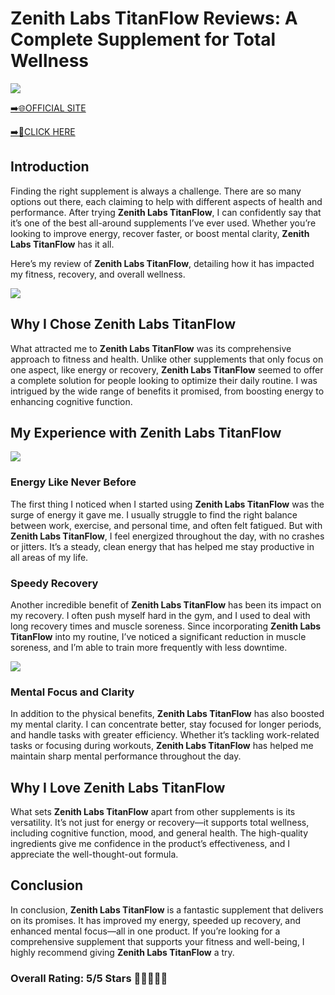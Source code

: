 # **Zenith Labs TitanFlow Reviews**: A Complete Supplement for Total Wellness

[![](https://static.vecteezy.com/system/resources/thumbnails/019/896/014/small/buy-now-gradient-button-with-cart-symbol-buy-now-illustration-png.png)](https://edetoop.top/lander/sugarpreland-1/zenithlabstitanflow.html) 

[➡️🌐OFFICIAL SITE](https://edetoop.top/lander/sugarpreland-1/zenithlabstitanflow.html) 

[➡️🔗CLICK HERE](https://edetoop.top/lander/sugarpreland-1/zenithlabstitanflow.html) 


## Introduction

Finding the right supplement is always a challenge. There are so many options out there, each claiming to help with different aspects of health and performance. After trying **Zenith Labs TitanFlow**, I can confidently say that it’s one of the best all-around supplements I’ve ever used. Whether you’re looking to improve energy, recover faster, or boost mental clarity, **Zenith Labs TitanFlow** has it all.

Here’s my review of **Zenith Labs TitanFlow**, detailing how it has impacted my fitness, recovery, and overall wellness.

[![](https://wallpapers.com/images/hd/red-order-now-button-udg4jcj4arvn8b0n-2.png)](https://edetoop.top/lander/sugarpreland-1/zenithlabstitanflow.html)  

## Why I Chose **Zenith Labs TitanFlow**

What attracted me to **Zenith Labs TitanFlow** was its comprehensive approach to fitness and health. Unlike other supplements that only focus on one aspect, like energy or recovery, **Zenith Labs TitanFlow** seemed to offer a complete solution for people looking to optimize their daily routine. I was intrigued by the wide range of benefits it promised, from boosting energy to enhancing cognitive function.

## My Experience with **Zenith Labs TitanFlow**

[![](https://static.vecteezy.com/system/resources/thumbnails/019/896/014/small/buy-now-gradient-button-with-cart-symbol-buy-now-illustration-png.png)](https://edetoop.top/lander/sugarpreland-1/zenithlabstitanflow.html)

### Energy Like Never Before

The first thing I noticed when I started using **Zenith Labs TitanFlow** was the surge of energy it gave me. I usually struggle to find the right balance between work, exercise, and personal time, and often felt fatigued. But with **Zenith Labs TitanFlow**, I feel energized throughout the day, with no crashes or jitters. It’s a steady, clean energy that has helped me stay productive in all areas of my life.

### Speedy Recovery

Another incredible benefit of **Zenith Labs TitanFlow** has been its impact on my recovery. I often push myself hard in the gym, and I used to deal with long recovery times and muscle soreness. Since incorporating **Zenith Labs TitanFlow** into my routine, I’ve noticed a significant reduction in muscle soreness, and I’m able to train more frequently with less downtime.

[![](https://wallpapers.com/images/hd/red-order-now-button-udg4jcj4arvn8b0n-2.png)](https://edetoop.top/lander/sugarpreland-1/zenithlabstitanflow.html)  

### Mental Focus and Clarity

In addition to the physical benefits, **Zenith Labs TitanFlow** has also boosted my mental clarity. I can concentrate better, stay focused for longer periods, and handle tasks with greater efficiency. Whether it’s tackling work-related tasks or focusing during workouts, **Zenith Labs TitanFlow** has helped me maintain sharp mental performance throughout the day.

## Why I Love **Zenith Labs TitanFlow**

What sets **Zenith Labs TitanFlow** apart from other supplements is its versatility. It’s not just for energy or recovery—it supports total wellness, including cognitive function, mood, and general health. The high-quality ingredients give me confidence in the product’s effectiveness, and I appreciate the well-thought-out formula.

## Conclusion

In conclusion, **Zenith Labs TitanFlow** is a fantastic supplement that delivers on its promises. It has improved my energy, speeded up recovery, and enhanced mental focus—all in one product. If you’re looking for a comprehensive supplement that supports your fitness and well-being, I highly recommend giving **Zenith Labs TitanFlow** a try.

### Overall Rating: 5/5 Stars 🌟🌟🌟🌟🌟
